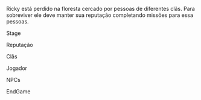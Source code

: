 Ricky está perdido na floresta cercado por pessoas de diferentes clãs.
Para sobreviver ele deve manter sua reputação completando missões para essa pessoas.

Stage

Reputação

Clãs

Jogador

NPCs


EndGame